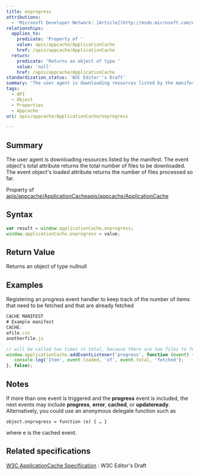 ```yaml
---
title: onprogress
attributions:
  - 'Microsoft Developer Network: [Article](http://msdn.microsoft.com/en-us/library/ie/hh828809%28v=vs.85%29.aspx)'
relationships:
  applies_to:
    predicate: 'Property of '
    value: apis/appcache/ApplicationCache
    href: /apis/appcache/ApplicationCache
  return:
    predicate: 'Returns an object of type '
    value: 'null'
    href: /apis/appcache/ApplicationCache
standardization_status: 'W3C Editor''s Draft'
summary: 'The user agent is downloading resources listed by the manifest. The event object''s total attribute returns the total number of files to be downloaded. The event object''s loaded attribute returns the number of files processed so far.'
tags:
  - API
  - Object
  - Properties
  - Appcache
uri: apis/appcache/ApplicationCache/onprogress

---
```

## <span>Summary</span>

The user agent is downloading resources listed by the manifest. The event object's total attribute returns the total number of files to be downloaded. The event object's loaded attribute returns the number of files processed so far.

Property of [apis/appcache/ApplicationCache](/apis/appcache/ApplicationCache)[apis/appcache/ApplicationCache](/apis/appcache/ApplicationCache)

## <span>Syntax</span>

``` js
var result = window.applicationCache.onprogress;
window.applicationCache.onprogress = value;
```

## <span>Return Value</span>

Returns an object of type nullnull

## <span>Examples</span>

Registering an progress event handler to keep track of the number of items that need to be fetched and that are already fetched

``` js
CACHE MANIFEST
# Example manifest
CACHE:
afile.css
anotherfile.js

// will be called two times in total, because there are two files to fetch (afile.css, anotherfile.js)
window.applicationCache.addEventListener('progress', function (event) {
   console.log('Item', event.loaded, 'of', event.total, 'fetched');
}, false);
```

## <span>Notes</span>

If more than one event is triggered and the **progress** event is included, the next events may include **progress**, **error**, **cached**, or **updateready**. Alternatively, you could use an anonymous delegate function such as

    object.onprogress = function (e) { … }

where e is the cached event.

## <span>Related specifications</span>

[W3C ApplicationCache Specification](http://dev.w3.org/html5/spec/single-page.html#application-cache-api)
:   W3C Editor's Draft
